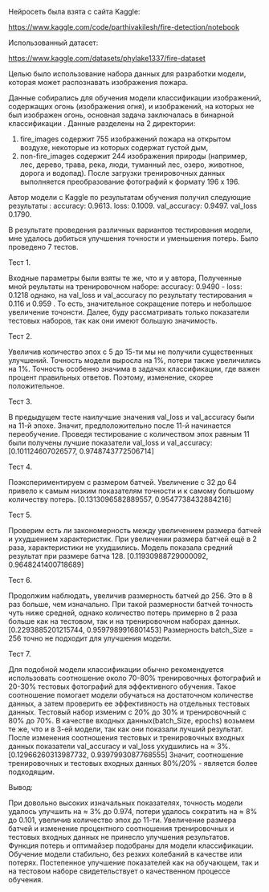 Нейросеть была взята с сайта Kaggle:

https://www.kaggle.com/code/parthivakilesh/fire-detection/notebook

Использованный датасет:

https://www.kaggle.com/datasets/phylake1337/fire-dataset

Целью было использование набора данных для разработки модели, которая может распознавать изображения пожара.

Данные собирались для обучения модели классификации изображений, содержащих огонь (изображения огня), и изображений, на которых не был изображен огонь, основная задача заключалась в бинарной классификации .
Данные разделены на 2 директории: 
1) fire_images содержит 755 изображений пожара на открытом воздухе, некоторые из которых содержат густой дым, 
2) non-fire_images содержит 244 изображения природы (например, лес, дерево, трава, река, люди, туманный лес, озеро, животное, дорога и водопад).
После загрузки тренировочных данных выполняется преобразование фотографий к формату 196 x 196.

Автор модели с Kaggle по результатам обучения получил следующие результаты : 
accuracy: 0.9613. loss: 0.1009.
val_accuracy: 0.9497. val_loss 0.1790.

В результате проведения различных вариантов тестирования модели, мне удалось добиться улучшения точности и уменьшения потерь. 
Было проведено 7 тестов.

Тест 1.

Входные параметры были взяты те же, что и у автора, 
Полученные мной реультаты на тренировочном наборе: accuracy: 0.9490 - loss: 0.1218
однако, на val_loss и val_accuracy по результату тестирования ≈ 0.116 и 0.959 . 
То есть, значительное сокращение потерь и небольшое увеличение точонсти. Далее, буду рассматривать только показатели тестовых наборов, так как они имеют большую значимость.

Тест 2.

Увеличив количество эпох с 5 до 15-ти мы не получили существенных улучшений. Точность модели выросла на 1%, потери также увеличились на 1%. 
Точность особенно значима в задачах классификации, где важен процент правильных ответов.  Поэтому, изменение, скорее положительное.

Тест 3.

В предыдущем тесте наилучшие значения val_loss и val_accuracy были на 11-й эпохе. Значит, предположительно после 11-й начинается переобучение. 
Проведя тестирование с количеством эпох равным 11 были получены лучшие показатели val_loss и val_accuracy:
[0.101124607026577, 0.9748743772506714]

Тест 4.

Поэкспериментируем с размером батчей. Увеличение с 32 до  64 привело к самым низким показателям точности и к самому большому количеству потерь.
[0.1313096582889557, 0.9547738432884216]

Тест 5.

Проверим есть ли закономерность между увеличением размера батчей и ухудшением характеристик. При увеличении размера батчей ещё в 2 раза, характеристики не ухудшились. Модель показала средний результат при размере батча 128.
[0.11930988729000092, 0.9648241400718689]

Тест 6.

Продолжим наблюдать, увеличив размерность батчей до 256. Это в 8 раз больше, чем изначально.
При такой размерности батчей точность чуть ниже средней, однако количество потерь примерно в 2 раза больше как на тестовом, так и на тренировочном наборах данных. 
[0.2293885201215744, 0.9597989916801453]
Размерность batch_Size = 256 точно не подходит для улучшения модели.

Тест 7.

Для подобной модели классификации обычно рекомендуется использовать соотношение около 70-80% тренировочных фотографий и 20-30% тестовых фотографий для эффективного обучения. Такое соотношение помогает модели обучаться на достаточном количестве данных, а затем проверить ее эффективность на отдельных тестовых данных. 
Тестовый набор изменим с 20% до 30% и тренировочный с 80% до 70%.
В качестве входных данных(batch_Size, epochs) возьмем те же, что и в 3-ей модели, так как они показали лучший результат.
После изменения соотношения тестовых и тренировочных входных данных показатели val_accuracy и val_loss ухудшились на ≈ 3%.
[0.12966260313987732, 0.9397993087768555]
Значит, соотношение тренировочных и тестовых входных данных 80%/20% - является более подходящим.

Вывод: 

При довольно высоких изначальных показателях, точность модели удалось улучшить на ≈ 3% до 0.974, потери удалось сократить на ≈ 8% до 0.101, увеличив количество эпох до 11-ти. Увеличение размера батчей и изменение процентного соотношения тренировочных и тестовых входных данных не принесло улучшения результатов. Функция потерь и оптимайзер подобраны для модели классификации. Обучение модели стабильно, без резких колебаний в качестве или потерях. Постепенное улучшение показателей как на обучающем, так и на тестовом наборе свидетельствует о качественном процессе обучения.
